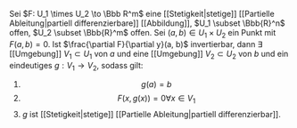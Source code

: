 Sei $F: U_1 \times U_2 \to \Bbb R^m$ eine [[Stetigkeit|stetige]] [[Partielle Ableitung|partiell differenzierbare]] [[Abbildung]], $U_1 \subset \Bbb{R}^n$ offen, $U_2 \subset \Bbb{R}^m$ offen. Sei $(a, b) \in U_1 \times U_2$ ein Punkt mit $F(a, b) = 0$. Ist $\frac{\partial F}{\partial y}(a, b)$ invertierbar, dann $\exists$ [[Umgebung]] $V_1 \subset U_1$ von $a$ und eine [[Umgebung]] $V_2 \subset U_2$ von $b$ und ein eindeutiges $g: V_1 \to V_2$, sodass gilt:
1. $$g(a) = b$$
2. $$F(x, g(x)) = 0 \forall x \in V_1$$
3. $g$ ist [[Stetigkeit|stetige]] [[Partielle Ableitung|partiell differenzierbar]].